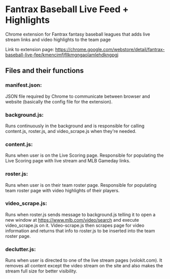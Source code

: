 # Fantrax Baseball Live Feed + Highlights
Chrome extension for Fantrax fantasy baseball leagues that adds live stream links and video highlights to the team page

Link to extension page: https://chrome.google.com/webstore/detail/fantrax-baseball-live-fee/kmencimfjfllkmgngaolamlehdkngpgj

## Files and their functions
### manifest.json: 
JSON file required by Chrome to communicate between browser and website (basically the config file for the extension).

### background.js: 
Runs continuously in the background and is responsible for calling content.js, roster.js, and video_scrape.js when they're needed.

### content.js: 
Runs when user is on the Live Scoring page. Responsible for populating the Live Scoring page with live stream and MLB Gameday links.

### roster.js: 
Runs when user is on their team roster page. Responsible for populating team roster page with video highlights of their players.

### video_scrape.js: 
Runs when roster.js sends message to background.js telling it to open a new window at https://www.mlb.com/video/search and execute video_scrape.js on it. Video-scrape.js then scrapes page for video information and returns that info to roster.js to be inserted into the team roster page.

### declutter.js: 
Runs when user is directed to one of the live stream pages (volokit.com). It removes all content except the video stream on the site and also makes the stream full size for better visibility.
